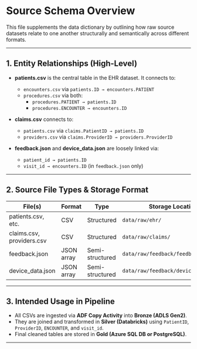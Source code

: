 # Source Schema Overview

This file supplements the data dictionary by outlining how raw source datasets relate to one another structurally and semantically across different formats.

---

## 1. Entity Relationships (High-Level)

- **patients.csv** is the central table in the EHR dataset. It connects to:
  - `encounters.csv` via `patients.ID → encounters.PATIENT`
  - `procedures.csv` via both:
    - `procedures.PATIENT → patients.ID`
    - `procedures.ENCOUNTER → encounters.ID`

- **claims.csv** connects to:
  - `patients.csv` via `claims.PatientID → patients.ID`
  - `providers.csv` via `claims.ProviderID → providers.ProviderID`

- **feedback.json** and **device_data.json** are loosely linked via:
  - `patient_id → patients.ID`
  - `visit_id → encounters.ID` (in `feedback.json` only)

---

## 2. Source File Types & Storage Format

| File(s)                | Format       | Type             | Storage Location                  |
|------------------------|--------------|------------------|-----------------------------------|
| patients.csv, etc.     | CSV          | Structured       | `data/raw/ehr/`                   |
| claims.csv, providers.csv | CSV       | Structured       | `data/raw/claims/`                |
| feedback.json          | JSON array   | Semi-structured  | `data/raw/feedback/feedback.json` |
| device_data.json       | JSON array   | Semi-structured  | `data/raw/feedback/device_data.json` |

---

## 3. Intended Usage in Pipeline

- All CSVs are ingested via **ADF Copy Activity** into **Bronze (ADLS Gen2)**.
- They are joined and transformed in **Silver (Databricks)** using `PatientID`, `ProviderID`, `ENCOUNTER`, and `visit_id`.
- Final cleaned tables are stored in **Gold (Azure SQL DB or PostgreSQL)**.

---
